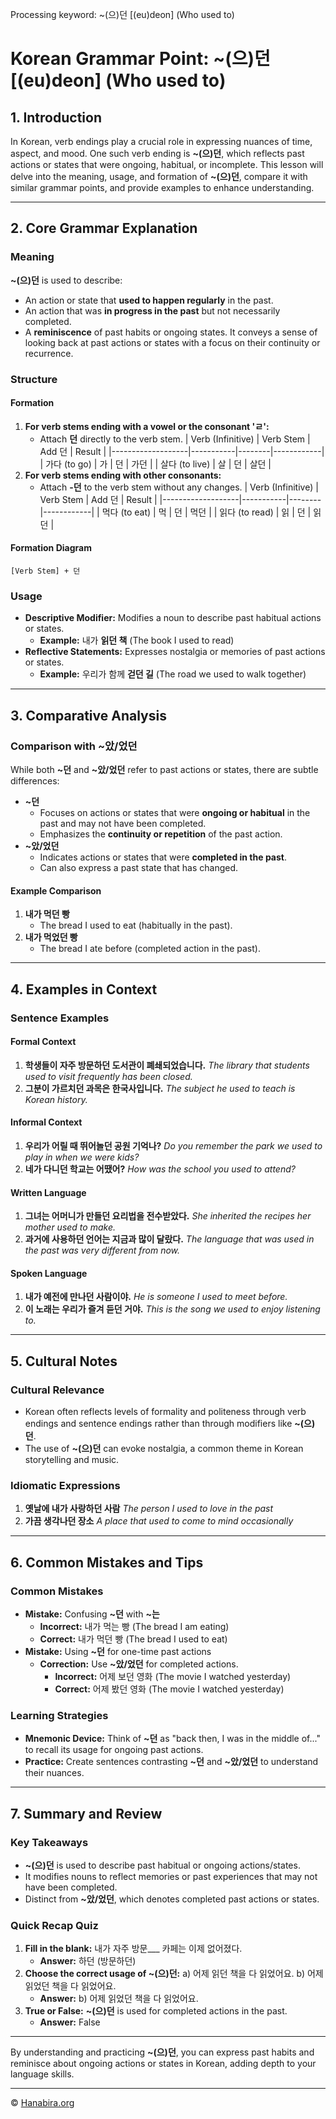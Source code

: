 Processing keyword: ~(으)던 [(eu)deon] (Who used to)
# Korean Grammar Point: ~(으)던 [(eu)deon] (Who used to)

## 1. Introduction
In Korean, verb endings play a crucial role in expressing nuances of time, aspect, and mood. One such verb ending is **~(으)던**, which reflects past actions or states that were ongoing, habitual, or incomplete. This lesson will delve into the meaning, usage, and formation of **~(으)던**, compare it with similar grammar points, and provide examples to enhance understanding.

---
## 2. Core Grammar Explanation
### Meaning
**~(으)던** is used to describe:
- An action or state that **used to happen regularly** in the past.
- An action that was **in progress in the past** but not necessarily completed.
- A **reminiscence** of past habits or ongoing states.
It conveys a sense of looking back at past actions or states with a focus on their continuity or recurrence.
### Structure
#### Formation
1. **For verb stems ending with a vowel or the consonant 'ㄹ':**
   - Attach **던** directly to the verb stem.
     | Verb (Infinitive) | Verb Stem | Add 던 | Result     |
     |-------------------|-----------|--------|------------|
     | 가다 (to go)      | 가         | 던     | 가던       |
     | 살다 (to live)    | 살        | 던     | 살던       |
2. **For verb stems ending with other consonants:**
   - Attach **-던** to the verb stem without any changes.
     | Verb (Infinitive) | Verb Stem | Add 던 | Result     |
     |-------------------|-----------|--------|------------|
     | 먹다 (to eat)     | 먹         | 던     | 먹던       |
     | 읽다 (to read)    | 읽         | 던     | 읽던       |
#### Formation Diagram
```
[Verb Stem] + 던
```
### Usage
- **Descriptive Modifier:** Modifies a noun to describe past habitual actions or states.
  - **Example:** 내가 **읽던 책** (The book I used to read)
- **Reflective Statements:** Expresses nostalgia or memories of past actions or states.
  - **Example:** 우리가 함께 **걷던 길** (The road we used to walk together)
---
## 3. Comparative Analysis
### Comparison with **~았/었던**
While both **~던** and **~았/었던** refer to past actions or states, there are subtle differences:
- **~던**
  - Focuses on actions or states that were **ongoing or habitual** in the past and may not have been completed.
  - Emphasizes the **continuity or repetition** of the past action.
- **~았/었던**
  - Indicates actions or states that were **completed in the past**.
  - Can also express a past state that has changed.
#### Example Comparison
1. **내가 먹던 빵**
   - The bread I used to eat (habitually in the past).
2. **내가 먹었던 빵**
   - The bread I ate before (completed action in the past).
---
## 4. Examples in Context
### Sentence Examples
#### Formal Context
1. **학생들이 자주 방문하던 도서관이 폐쇄되었습니다.**
   _The library that students used to visit frequently has been closed._
2. **그분이 가르치던 과목은 한국사입니다.**
   _The subject he used to teach is Korean history._
#### Informal Context
1. **우리가 어릴 때 뛰어놀던 공원 기억나?**
   _Do you remember the park we used to play in when we were kids?_
2. **네가 다니던 학교는 어땠어?**
   _How was the school you used to attend?_
#### Written Language
1. **그녀는 어머니가 만들던 요리법을 전수받았다.**
   _She inherited the recipes her mother used to make._
2. **과거에 사용하던 언어는 지금과 많이 달랐다.**
   _The language that was used in the past was very different from now._
#### Spoken Language
1. **내가 예전에 만나던 사람이야.**
   _He is someone I used to meet before._
2. **이 노래는 우리가 즐겨 듣던 거야.**
   _This is the song we used to enjoy listening to._
---
## 5. Cultural Notes
### Cultural Relevance
- Korean often reflects levels of formality and politeness through verb endings and sentence endings rather than through modifiers like **~(으)던**.
- The use of **~(으)던** can evoke nostalgia, a common theme in Korean storytelling and music.
### Idiomatic Expressions
1. **옛날에 내가 사랑하던 사람**
   _The person I used to love in the past_
2. **가끔 생각나던 장소**
   _A place that used to come to mind occasionally_
---
## 6. Common Mistakes and Tips
### Common Mistakes
- **Mistake:** Confusing **~던** with **~는**
  - **Incorrect:** 내가 먹는 빵 (The bread I am eating)
  - **Correct:** 내가 먹던 빵 (The bread I used to eat)
- **Mistake:** Using **~던** for one-time past actions
  - **Correction:** Use **~았/었던** for completed actions.
    - **Incorrect:** 어제 보던 영화 (The movie I watched yesterday)
    - **Correct:** 어제 봤던 영화 (The movie I watched yesterday)
### Learning Strategies
- **Mnemonic Device:** Think of **~던** as "back then, I was in the middle of..." to recall its usage for ongoing past actions.
- **Practice:** Create sentences contrasting **~던** and **~았/었던** to understand their nuances.
---
## 7. Summary and Review
### Key Takeaways
- **~(으)던** is used to describe past habitual or ongoing actions/states.
- It modifies nouns to reflect memories or past experiences that may not have been completed.
- Distinct from **~았/었던**, which denotes completed past actions or states.
### Quick Recap Quiz
1. **Fill in the blank:** 내가 자주 방문___ 카페는 이제 없어졌다.
   - **Answer:** 하던 (방문하던)
2. **Choose the correct usage of ~(으)던:**
   a) 어제 읽던 책을 다 읽었어요.
   b) 어제 읽었던 책을 다 읽었어요.
   - **Answer:** b) 어제 읽었던 책을 다 읽었어요.
3. **True or False:** **~(으)던** is used for completed actions in the past.
   - **Answer:** False
---
By understanding and practicing **~(으)던**, you can express past habits and reminisce about ongoing actions or states in Korean, adding depth to your language skills.

---
© [Hanabira.org](https://hanabira.org)
